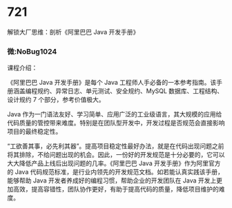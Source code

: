 # 721
解锁大厂思维：剖析《阿里巴巴 Java 开发手册》
### 微:NoBug1024 


课程介绍：

《阿里巴巴 Java 开发手册》是每个 Java 工程师人手必备的一本参考指南。该手册涵盖编程规约、异常日志、单元测试、安全规约、MySQL 数据库、工程结构、设计规约 7 个部分，参考价值极大。

Java 作为一门语法友好、学习简单、应用广泛的工业级语言，其大规模的应用给代码质量的管控带来难度。特别是在团队型开发中，开发过程是否规范会直接影响项目的最终稳定性。

“工欲善其事，必先利其器”。提高项目稳定性最好办法，就是在代码出现问题之前将其排除，不给问题出现的机会。因此，一份好的开发规范是十分必要的，它可以大大降低产品上线后出现问题的几率。《阿里巴巴 Java 开发手册》作为阿里官方的 Java 代码规范标准，是行业内领先的开发规范文档。如若能认真实践该手册，能够帮助 Java 开发者养成好的编程习惯，帮助企业的开发团队在 Java 开发上更加高效，提高容错性，团队协作更好，有助于提高代码的质量，降低项目维护的难度。
